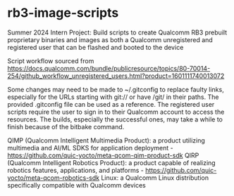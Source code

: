 # rb3-image-scripts
Summer 2024 Intern Project: Build scripts to create Qualcomm RB3 prebuilt proprietary binaries and images as both a Qualcomm unregistered and registered user that can be flashed and booted to the device

Script workflow sourced from https://docs.qualcomm.com/bundle/publicresource/topics/80-70014-254/github_workflow_unregistered_users.html?product=1601111740013072

Some changes may need to be made to ~/.gitconfig to replace faulty links, especially for the URLs starting with git:// or have /git/ in their paths. The provided .gitconfig file can be used as a reference. The registered user scripts require the user to sign in to their Qualcomm account to access the resources. The builds, especially the successful ones, may take a while to finish because of the bitbake command. 

QIMP (Qualcomm Intelligent Multimedia Product): a product utilizing multimedia and AI/ML SDKS for application deployment - https://github.com/quic-yocto/meta-qcom-qim-product-sdk
QIRP (Qualcomm Intelligent Robotics Product): a product capable of realizing robotics features, applications, and platforms - https://github.com/quic-yocto/meta-qcom-robotics-sdk
Linux: a Qualcomm Linux distribution specifically compatible with Qualcomm devices
